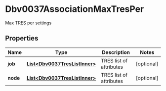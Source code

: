 

# Dbv0037AssociationMaxTresPer

Max TRES per settings

## Properties

| Name | Type | Description | Notes |
|------------ | ------------- | ------------- | -------------|
|**job** | [**List&lt;Dbv0037TresListInner&gt;**](Dbv0037TresListInner.md) | TRES list of attributes |  [optional] |
|**node** | [**List&lt;Dbv0037TresListInner&gt;**](Dbv0037TresListInner.md) | TRES list of attributes |  [optional] |



